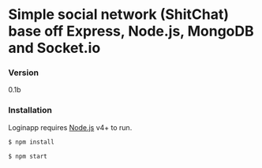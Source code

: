 # Simple social network (ShitChat) base off Express, Node.js, MongoDB and Socket.io



### Version

0.1b

### Installation

Loginapp requires [Node.js](https://nodejs.org/) v4+ to run.

```sh
$ npm install
```

```sh
$ npm start
```
